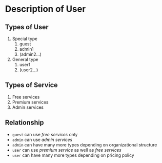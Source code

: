 # Description of User

## Types of User

1. Special type
   1. guest
   1. admin1
   1. (admin2...)
1. General type
   1. user1
   1. (user2...)

## Types of Service

1. Free services
1. Premium services
1. Admin services

## Relationship

- `guest` can use _free services_ only
- `admin` can use _admin services_
- `admin` can have many more types depending on organizational structure
- `user` can use _premium service_ as well as _free services_
- `user` can have many more types depending on pricing policy
